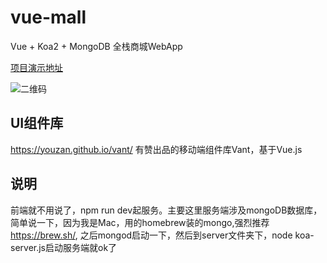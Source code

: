 # vue-mall
Vue + Koa2 + MongoDB 全栈商城WebApp

[项目演示地址](http://118.25.18.233/market/)

![二维码](https://qr.api.cli.im/qr?data=http%253A%252F%252F118.25.18.233%252Fmarket&level=H&transparent=false&bgcolor=%23ffffff&forecolor=%23000000&blockpixel=12&marginblock=1&logourl=&size=260&kid=cliim&key=50cf4bd5fc57e56b823ce31183b92e81)


## UI组件库
https://youzan.github.io/vant/ 有赞出品的移动端组件库Vant，基于Vue.js

## 说明
前端就不用说了，npm run dev起服务。主要这里服务端涉及mongoDB数据库，简单说一下，因为我是Mac，用的homebrew装的mongo,强烈推荐 https://brew.sh/,
之后mongod启动一下，然后到server文件夹下，node koa-server.js启动服务端就ok了


